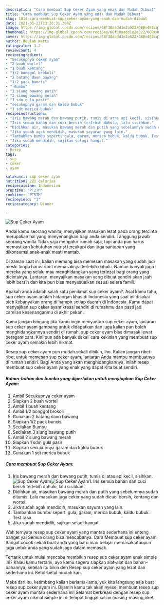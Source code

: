 ```yaml
---
description: "Cara membuat Sup Ceker Ayam yang enak dan Mudah Dibuat"
title: "Cara membuat Sup Ceker Ayam yang enak dan Mudah Dibuat"
slug: 1014-cara-membuat-sup-ceker-ayam-yang-enak-dan-mudah-dibuat
date: 2021-05-22T23:30:31.368Z
image: https://img-global.cpcdn.com/recipes/68f30aadd1e2a622/680x482cq70/sup-ceker-ayam-foto-resep-utama.jpg
thumbnail: https://img-global.cpcdn.com/recipes/68f30aadd1e2a622/680x482cq70/sup-ceker-ayam-foto-resep-utama.jpg
cover: https://img-global.cpcdn.com/recipes/68f30aadd1e2a622/680x482cq70/sup-ceker-ayam-foto-resep-utama.jpg
author: Beulah Watts
ratingvalue: 3.2
reviewcount: 4
recipeingredient:
- "Secukupnya ceker ayam"
- "2 buah wortel"
- "1 buah kentang"
- "1/2 bonggol brokoli"
- "2 batang daun bawang"
- "1/2 pack buncis"
- " Bumbu"
- "3 siung bawang putih"
- "2 siung bawang merah"
- "1 sdm gula pasir"
- "secukupnya garam dan kaldu bubuk"
- "1 sdt merica bubuk"
recipeinstructions:
- "Iris bawang merah dan bawang putih, tumis di atas api kecil, sisihkan."
- "Iris semua bahan dan cuci bersih terlebih dahulu, lalu sisihkan."
- "Didihkan air, masukan bawang merah dan putih yang sebelumnya sudah ditumis. Lalu masukan juga ceker yang sudah dicuci bersih, kentang dan wortel."
- "Jika sudah agak mendidih, masukan sayuran yang lain."
- "Tambahkan bumbu seperti gula, garam, merica bubuk, kaldu bubuk. Test rasa."
- "Jika sudah mendidih, sajikan selagi hangat."
categories:
- Resep
tags:
- sup
- ceker
- ayam

katakunci: sup ceker ayam 
nutrition: 221 calories
recipecuisine: Indonesian
preptime: "PT27M"
cooktime: "PT57M"
recipeyield: "1"
recipecategory: Dinner

---
```



![Sup Ceker Ayam](https://img-global.cpcdn.com/recipes/68f30aadd1e2a622/680x482cq70/sup-ceker-ayam-foto-resep-utama.jpg)

Andai kamu seorang wanita, menyajikan masakan lezat pada orang tercinta merupakan hal yang menyenangkan bagi anda sendiri. Tanggung jawab seorang  wanita Tidak saja mengatur rumah saja, tapi anda pun harus memastikan kebutuhan nutrisi tercukupi dan juga santapan yang dikonsumsi anak-anak mesti mantab.

Di zaman  saat ini, kalian memang bisa memesan masakan yang sudah jadi meski tanpa harus ribet memasaknya terlebih dahulu. Namun banyak juga mereka yang selalu mau menghidangkan yang terlezat bagi orang yang dicintainya. Lantaran, menyajikan masakan yang dibuat sendiri akan jauh lebih bersih dan kita pun bisa menyesuaikan sesuai selera famili. 



Apakah anda adalah salah satu penikmat sup ceker ayam?. Asal kamu tahu, sup ceker ayam adalah hidangan khas di Indonesia yang saat ini disukai oleh kebanyakan orang di hampir setiap daerah di Indonesia. Kamu dapat menyajikan sup ceker ayam kreasi sendiri di rumahmu dan pasti jadi camilan kesenanganmu di akhir pekan.

Kamu jangan bingung jika kamu ingin menyantap sup ceker ayam, lantaran sup ceker ayam gampang untuk didapatkan dan juga kalian pun boleh menghidangkannya sendiri di rumah. sup ceker ayam bisa dimasak lewat beragam cara. Kini pun ada banyak sekali cara kekinian yang membuat sup ceker ayam semakin lebih nikmat.

Resep sup ceker ayam pun mudah sekali dibikin, lho. Kalian jangan ribet-ribet untuk memesan sup ceker ayam, lantaran Anda mampu membuatnya di rumah sendiri. Bagi Anda yang akan menghidangkannya, inilah resep membuat sup ceker ayam yang enak yang dapat Kita buat sendiri.

<!--inarticleads1-->

##### Bahan-bahan dan bumbu yang diperlukan untuk menyiapkan Sup Ceker Ayam:

1. Ambil Secukupnya ceker ayam
1. Siapkan 2 buah wortel
1. Ambil 1 buah kentang
1. Ambil 1/2 bonggol brokoli
1. Gunakan 2 batang daun bawang
1. Siapkan 1/2 pack buncis
1. Sediakan  Bumbu
1. Sediakan 3 siung bawang putih
1. Ambil 2 siung bawang merah
1. Siapkan 1 sdm gula pasir
1. Siapkan secukupnya garam dan kaldu bubuk
1. Gunakan 1 sdt merica bubuk




<!--inarticleads2-->

##### Cara membuat Sup Ceker Ayam:

1. Iris bawang merah dan bawang putih, tumis di atas api kecil, sisihkan.
<img src="https://img-global.cpcdn.com/steps/c17fa18d8d824028/160x128cq70/sup-ceker-ayam-langkah-memasak-1-foto.jpg" alt="Sup Ceker Ayam"><img src="https://img-global.cpcdn.com/steps/fa31b8752dc1332a/160x128cq70/sup-ceker-ayam-langkah-memasak-1-foto.jpg" alt="Sup Ceker Ayam">1. Iris semua bahan dan cuci bersih terlebih dahulu, lalu sisihkan.
1. Didihkan air, masukan bawang merah dan putih yang sebelumnya sudah ditumis. Lalu masukan juga ceker yang sudah dicuci bersih, kentang dan wortel.
1. Jika sudah agak mendidih, masukan sayuran yang lain.
1. Tambahkan bumbu seperti gula, garam, merica bubuk, kaldu bubuk. Test rasa.
1. Jika sudah mendidih, sajikan selagi hangat.




Wah ternyata resep sup ceker ayam yang mantab sederhana ini enteng banget ya! Semua orang bisa mencobanya. Cara Membuat sup ceker ayam Sangat cocok sekali buat anda yang baru mau belajar memasak ataupun juga untuk anda yang sudah jago dalam memasak.

Tertarik untuk mulai mencoba membikin resep sup ceker ayam enak simple ini? Kalau kamu tertarik, ayo kamu segera siapkan alat-alat dan bahan-bahannya, setelah itu bikin deh Resep sup ceker ayam yang lezat dan sederhana ini. Betul-betul mudah kan. 

Maka dari itu, ketimbang kalian berlama-lama, yuk kita langsung saja buat resep sup ceker ayam ini. Dijamin kamu tak akan nyesel membuat resep sup ceker ayam mantab sederhana ini! Selamat berkreasi dengan resep sup ceker ayam nikmat simple ini di tempat tinggal kalian masing-masing,oke!.

